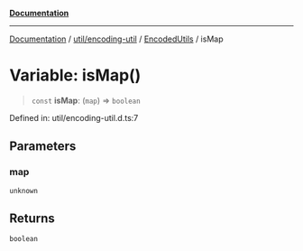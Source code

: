 [**Documentation**](../../../../../index.md)

***

[Documentation](../../../../../index.md) / [util/encoding-util](../../../index.md) / [EncodedUtils](../index.md) / isMap

# Variable: isMap()

> `const` **isMap**: (`map`) => `boolean`

Defined in: util/encoding-util.d.ts:7

## Parameters

### map

`unknown`

## Returns

`boolean`
